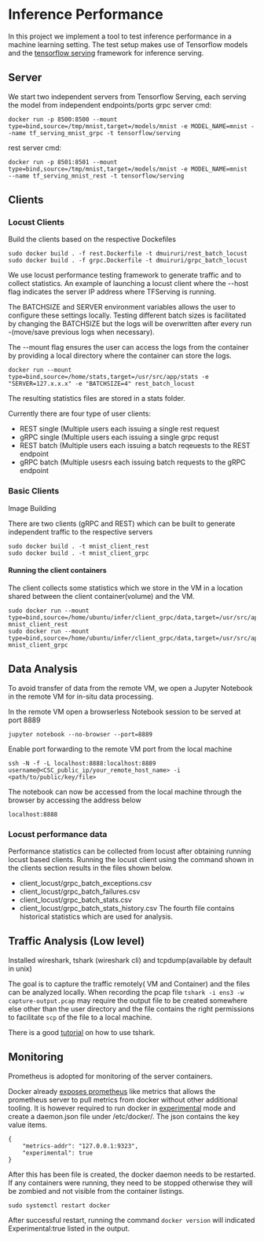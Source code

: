 # Inference Performance
In this project we implement a tool to test inference performance in a
machine learning setting.  The test setup makes use of Tensorflow
models and the
[tensorflow serving](https://www.tensorflow.org/tfx/guide/serving)
framework for inference serving.

<Add architectural image>

## Server
We start two independent servers from Tensorflow Serving, each serving the model from independent endpoints/ports
grpc server cmd: 
```
docker run -p 8500:8500 --mount type=bind,source=/tmp/mnist,target=/models/mnist -e MODEL_NAME=mnist --name tf_serving_mnist_grpc -t tensorflow/serving
```
rest server cmd:
```
docker run -p 8501:8501 --mount type=bind,source=/tmp/mnist,target=/models/mnist -e MODEL_NAME=mnist  --name tf_serving_mnist_rest -t tensorflow/serving
```

## Clients

### Locust Clients

Build the clients based on the respective Dockefiles
```
sudo docker build . -f rest.Dockerfile -t dmuiruri/rest_batch_locust
sudo docker build . -f grpc.Dockerfile -t dmuiruri/grpc_batch_locust
```

We use locust performance testing framework to generate traffic and to
collect statistics. An example of launching a locust client where the
--host flag indicates the server IP address where TFServing is running.

The BATCHSIZE and SERVER environment variables allows the user to
configure these settings locally. Testing different batch sizes is
facilitated by changing the BATCHSIZE but the logs will be overwritten
after every run -(move/save previous logs when necessary).

The --mount flag ensures the user can access the logs from the
container by providing a local directory where the container can store
the logs.

```
docker run --mount type=bind,source=/home/stats,target=/usr/src/app/stats -e "SERVER=127.x.x.x" -e "BATCHSIZE=4" rest_batch_locust

```
The resulting statistics files are stored in a stats folder.

Currently there are four type of user clients:
* REST single (Multiple users each issuing a single rest request
* gRPC single (Multiple users each issuing a single grpc requst
* REST batch (Multiple users each issuing a batch reqeuests to the REST endpoint
* gRPC batch (Multiple usesrs each issuing batch requests to the gRPC endpoint

### Basic Clients

Image Building

There are two clients (gRPC and REST) which can be built to generate
independent traffic to the respective servers
```
sudo docker build . -t mnist_client_rest
sudo docker build . -t mnist_client_grpc
```
#### Running the client containers

The client collects some statistics which we store in the VM in a
location shared between the client container(volume) and the VM.
```
sudo docker run --mount type=bind,source=/home/ubuntu/infer/client_grpc/data,target=/usr/src/app/data mnist_client_rest
sudo docker run --mount type=bind,source=/home/ubuntu/infer/client_grpc/data,target=/usr/src/app/data mnist_client_grpc
```
## Data Analysis

To avoid transfer of data from the remote VM, we open a Jupyter
Notebook in the remote VM for in-situ data processing.

In the remote VM open a browserless Notebook session to be served at port 8889
```
jupyter notebook --no-browser --port=8889
```

Enable port forwarding to the remote VM port from the local machine
```
ssh -N -f -L localhost:8888:localhost:8889 username@<CSC_public_ip/your_remote_host_name> -i <path/to/public/key/file>
```

The notebook can now be accessed from the local machine through the browser by accessing the address below
```
localhost:8888
```
### Locust performance data
Performance statistics can be collected from locust after obtaining running locust based clients.
Running the locust client using the command shown in the clients section results in the files shown below.
- client_locust/grpc_batch_exceptions.csv
- client_locust/grpc_batch_failures.csv
- client_locust/grpc_batch_stats.csv
- client_locust/grpc_batch_stats_history.csv
The fourth file contains historical statistics which are used for  analysis.

## Traffic Analysis (Low level)

Installed wireshark, tshark (wireshark cli) and tcpdump(available by default in unix)

The goal is to capture the traffic remotely( VM and Container) and the
files can be analyzed locally.  When recording the pcap file `tshark
-i ens3 -w capture-output.pcap` may require the output file to be
created somewhere else other than the user directory and the file
contains the right permissions to facilitate `scp` of the file to a
local machine.

There is a good
[tutorial](https://opensource.com/article/20/1/wireshark-linux-tshark)
on how to use tshark.

## Monitoring

Prometheus is adopted for monitoring of the server containers.

Docker already [exposes
prometheus](https://prometheus.io/docs/instrumenting/exporters/) like
metrics that allows the prometheus server to pull metrics from docker
without other additional tooling. It is however required to run docker
in
[experimental](https://docs.docker.com/engine/reference/commandline/dockerd/)
mode and create a daemon.json file under /etc/docker/. The json
contains the key value items.

```
{
    "metrics-addr": "127.0.0.1:9323",
    "experimental": true
}
```

After this has been file is created, the docker daemon needs to be
restarted. If any containers were running, they need to be stopped
otherwise they will be zombied and not visible from the container
listings.

```
sudo systemctl restart docker
```
After successful restart, running the command ```docker version```
will indicated Experimental:true listed in the output.
